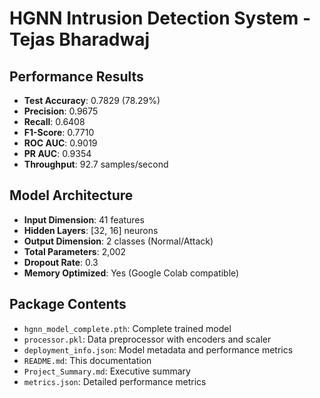 # HGNN Intrusion Detection System - Tejas Bharadwaj

## Performance Results
- **Test Accuracy**: 0.7829 (78.29%)
- **Precision**: 0.9675
- **Recall**: 0.6408
- **F1-Score**: 0.7710
- **ROC AUC**: 0.9019
- **PR AUC**: 0.9354
- **Throughput**: 92.7 samples/second

## Model Architecture
- **Input Dimension**: 41 features
- **Hidden Layers**: [32, 16] neurons
- **Output Dimension**: 2 classes (Normal/Attack)
- **Total Parameters**: 2,002
- **Dropout Rate**: 0.3
- **Memory Optimized**: Yes (Google Colab compatible)

## Package Contents
- `hgnn_model_complete.pth`: Complete trained model
- `processor.pkl`: Data preprocessor with encoders and scaler
- `deployment_info.json`: Model metadata and performance metrics
- `README.md`: This documentation
- `Project_Summary.md`: Executive summary
- `metrics.json`: Detailed performance metrics


